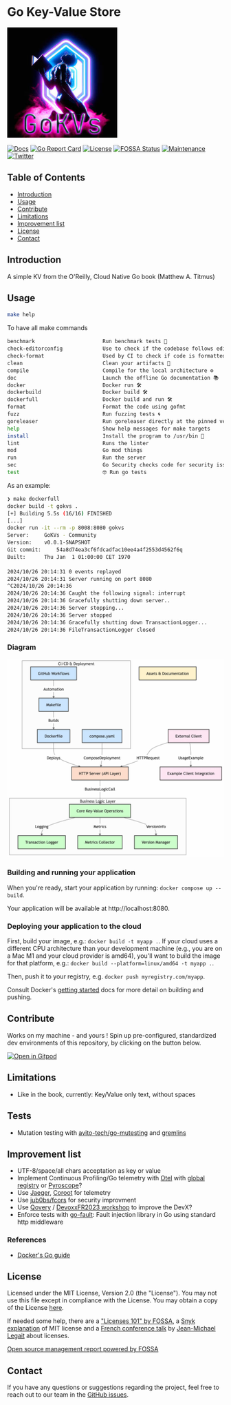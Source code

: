 # Go Key-Value Store

<p align="left">
<img src="assets/img/GoKVs.jpg" alt="GoKVs logo" title="GoKVs logo" />
</p>

[![Docs](https://img.shields.io/badge/docs-current-brightgreen.svg)](https://pkg.go.dev/github.com/davidaparicio/gokvs)
[![Go Report Card](https://goreportcard.com/badge/davidaparicio/gokvs)](https://goreportcard.com/report/davidaparicio/gokvs)
[![License](https://img.shields.io/badge/license-MIT-blue.svg)](https://github.com/davidaparicio/gokvs/blob/main/LICENSE.md)
[![FOSSA Status](https://app.fossa.com/api/projects/git%2Bgithub.com%2Fdavidaparicio%2Fgokvs.svg?type=shield)](https://app.fossa.com/projects/git%2Bgithub.com%2Fdavidaparicio%2Fgokvs?ref=badge_shield)
[![Maintenance](https://img.shields.io/maintenance/yes/2025.svg)]()
[![Twitter](https://img.shields.io/twitter/follow/dadideo.svg?style=social)](https://twitter.com/intent/follow?screen_name=dadideo)

## Table of Contents

- [Introduction](#introduction)
- [Usage](#usage)
- [Contribute](#contribute)
- [Limitations](#limitations)
- [Improvement list](#improvement-list)
- [License](#license)
- [Contact](#contact)

<!--[comment1]: <> (- [Features](#features))
[comment2]: <> (- [Getting Started](#getting-started)- [Prerequisites](#prerequisites)- [Installation](#installation))-->

## Introduction

A simple KV from the O'Reilly, Cloud Native Go book (Matthew A. Titmus)

## Usage

```bash
make help
```

To have all make commands

```bash
benchmark                      Run benchmark tests 🚄
check-editorconfig             Use to check if the codebase follows editorconfig rules
check-format                   Used by CI to check if code is formatted
clean                          Clean your artifacts 🧼
compile                        Compile for the local architecture ⚙
doc                            Launch the offline Go documentation 📚
docker                         Docker run 🛠
dockerbuild                    Docker build 🛠
dockerfull                     Docker build and run 🛠
format                         Format the code using gofmt
fuzz                           Run fuzzing tests 🌀
goreleaser                     Run goreleaser directly at the pinned version 🛠
help                           Show help messages for make targets
install                        Install the program to /usr/bin 🎉
lint                           Runs the linter
mod                            Go mod things
run                            Run the server
sec                            Go Security checks code for security issues 🔒
test                           🤓 Run go tests
```

As an example: 

```bash
❯ make dockerfull
docker build -t gokvs .
[+] Building 5.5s (16/16) FINISHED
[...]
docker run -it --rm -p 8008:8080 gokvs
Server: 	GoKVs - Community
Version: 	v0.0.1-SNAPSHOT
Git commit: 	54a8d74ea3cf6fdcadfac10ee4a4f2553d4562f6q
Built: 		Thu Jan  1 01:00:00 CET 1970

2024/10/26 20:14:31 0 events replayed
2024/10/26 20:14:31 Server running on port 8080
^C2024/10/26 20:14:36
2024/10/26 20:14:36 Caught the following signal: interrupt
2024/10/26 20:14:36 Gracefully shutting down server..
2024/10/26 20:14:36 Server stopping...
2024/10/26 20:14:36 Server stopped
2024/10/26 20:14:36 Gracefully shutting down TransactionLogger...
2024/10/26 20:14:36 FileTransactionLogger closed
```

### Diagram

<img src="assets/img/gokvs_diagram.jpg" alt="GoKVs diagram" title="GoKVs diagram" />

### Building and running your application

When you're ready, start your application by running:
`docker compose up --build`.

Your application will be available at http://localhost:8080.

### Deploying your application to the cloud

First, build your image, e.g.: `docker build -t myapp .`.
If your cloud uses a different CPU architecture than your development
machine (e.g., you are on a Mac M1 and your cloud provider is amd64),
you'll want to build the image for that platform, e.g.:
`docker build --platform=linux/amd64 -t myapp .`.

Then, push it to your registry, e.g. `docker push myregistry.com/myapp`.

Consult Docker's [getting started](https://docs.docker.com/go/get-started-sharing/)
docs for more detail on building and pushing.

## Contribute

Works on my machine - and yours ! Spin up pre-configured, standardized dev environments of this repository, by clicking on the button below.

[![Open in Gitpod](https://gitpod.io/button/open-in-gitpod.svg)](https://gitpod.io/#/https://github.com/davidaparicio/gokvs)

## Limitations
* Like in the book, currently: Key/Value only text, without spaces

## Tests
* Mutation testing with [avito-tech/go-mutesting](https://github.com/avito-tech/go-mutesting) and [gremlins](https://github.com/go-gremlins/gremlins)

## Improvement list
* UTF-8/space/all chars acceptation as key or value
* Implement Continuous Profiling/Go telemetry with [Otel](https://opentelemetry.io/docs/languages/go/getting-started/) with [global registry](https://austince.github.io/blog/using-otel-with-prometheus-global-registry/) or [Pyroscope](https://pyroscope.io/)?
* Use [Jaeger](https://www.jaegertracing.io/), [Coroot](https://coroot.com/docs/coroot-community-edition) for telemetry
* Use [jub0bs/fcors](https://github.com/jub0bs/fcors) for security improvment
* Use [Qovery](https://www.qovery.com/blog/qovery-x-gitpod-partnership) / [DevoxxFR2023 workshop](https://gitlab.com/devoxxfr-2023/env-tests/realworld-devoxxfr) to improve the DevX?
* Enforce tests with [go-fault](https://github.com/lingrino/go-fault): Fault injection library in Go using standard http middleware

### References
* [Docker's Go guide](https://docs.docker.com/language/golang/)

## License
Licensed under the MIT License, Version 2.0 (the "License"). You may not use this file except in compliance with the License.
You may obtain a copy of the License [here](https://choosealicense.com/licenses/mit/).

If needed some help, there are a ["Licenses 101" by FOSSA](https://fossa.com/blog/open-source-licenses-101-mit-license/), a [Snyk explanation](https://snyk.io/learn/what-is-mit-license/)
of MIT license and a [French conference talk](https://www.youtube.com/watch?v=8WwTe0vLhgc) by [Jean-Michael Legait](https://twitter.com/jmlegait) about licenses.

[Open source management report powered by FOSSA](https://app.fossa.com/reports/03c2cde1-b0ab-40c5-a115-aef795e0646c)

## Contact

If you have any questions or suggestions regarding the project, feel free to reach out to our team in the [GitHub issues](https://github.com/davidaparicio/gokvs/issues).